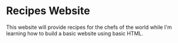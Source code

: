 # Recipes Website

This website will provide recipes for the chefs of the world while I'm learning how to build a basic website using basic HTML. 
